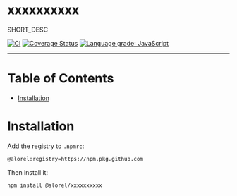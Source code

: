 # xxxxxxxxxx

SHORT_DESC

[![CI](https://github.com/Alorel/xxxxxxxxxx/workflows/Core/badge.svg?branch=master)](https://github.com/Alorel/xxxxxxxxxx/actions?query=workflow%3ACore+branch%3Amaster+)
[![Coverage Status](https://coveralls.io/repos/github/Alorel/xxxxxxxxxx/badge.svg?branch=master)](https://coveralls.io/github/Alorel/xxxxxxxxxx)
[![Language grade: JavaScript](https://img.shields.io/lgtm/grade/javascript/g/Alorel/xxxxxxxxxx.svg?logo=lgtm&logoWidth=18)](https://lgtm.com/projects/g/Alorel/xxxxxxxxxx/context:javascript)

-----

# Table of Contents

<!-- START doctoc generated TOC please keep comment here to allow auto update -->
<!-- DON'T EDIT THIS SECTION, INSTEAD RE-RUN doctoc TO UPDATE -->


- [Installation](#installation)

<!-- END doctoc generated TOC please keep comment here to allow auto update -->

# Installation

Add the registry to `.npmrc`:

```bash
@alorel:registry=https://npm.pkg.github.com
```

Then install it:

```bash
npm install @alorel/xxxxxxxxxx
```
